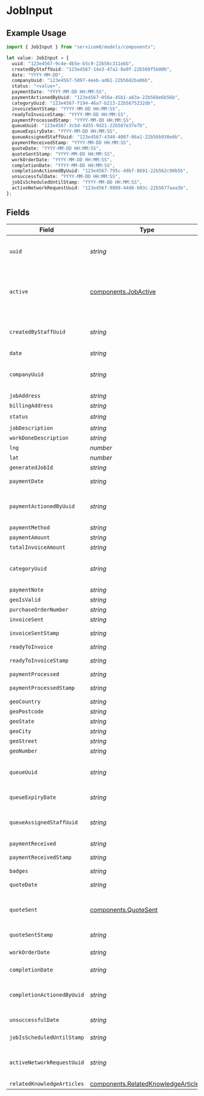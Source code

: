 # JobInput

## Example Usage

```typescript
import { JobInput } from "servicem8/models/components";

let value: JobInput = {
  uuid: "123e4567-9c4e-4b5e-b5c9-22b56c311ebb",
  createdByStaffUuid: "123e4567-14e3-47a2-8a9f-22b569f5b00b",
  date: "YYYY-MM-DD",
  companyUuid: "123e4567-5897-4eeb-ad61-22b5682ba06b",
  status: "<value>",
  paymentDate: "YYYY-MM-DD HH:MM:SS",
  paymentActionedByUuid: "123e4567-056a-45b1-a83a-22b568e6b56b",
  categoryUuid: "123e4567-f194-46a7-b213-22b5675232db",
  invoiceSentStamp: "YYYY-MM-DD HH:MM:SS",
  readyToInvoiceStamp: "YYYY-MM-DD HH:MM:SS",
  paymentProcessedStamp: "YYYY-MM-DD HH:MM:SS",
  queueUuid: "123e4567-3cbd-4d35-9d21-22b567e37e7b",
  queueExpiryDate: "YYYY-MM-DD HH:MM:SS",
  queueAssignedStaffUuid: "123e4567-4340-4007-86a1-22b56b930e6b",
  paymentReceivedStamp: "YYYY-MM-DD HH:MM:SS",
  quoteDate: "YYYY-MM-DD HH:MM:SS",
  quoteSentStamp: "YYYY-MM-DD HH:MM:SS",
  workOrderDate: "YYYY-MM-DD HH:MM:SS",
  completionDate: "YYYY-MM-DD HH:MM:SS",
  completionActionedByUuid: "123e4567-795c-49bf-8691-22b562c90b5b",
  unsuccessfulDate: "YYYY-MM-DD HH:MM:SS",
  jobIsScheduledUntilStamp: "YYYY-MM-DD HH:MM:SS",
  activeNetworkRequestUuid: "123e4567-9809-44d6-b03c-22b5677aaa3b",
};
```

## Fields

| Field                                                                                      | Type                                                                                       | Required                                                                                   | Description                                                                                | Example                                                                                    |
| ------------------------------------------------------------------------------------------ | ------------------------------------------------------------------------------------------ | ------------------------------------------------------------------------------------------ | ------------------------------------------------------------------------------------------ | ------------------------------------------------------------------------------------------ |
| `uuid`                                                                                     | *string*                                                                                   | :heavy_minus_sign:                                                                         | Record UUID key                                                                            | 123e4567-9c4e-4b5e-b5c9-22b56c311ebb                                                       |
| `active`                                                                                   | [components.JobActive](../../models/components/jobactive.md)                               | :heavy_minus_sign:                                                                         | Record active/deleted flag. <br/><br/>Valid values are [0,1]                               |                                                                                            |
| `createdByStaffUuid`                                                                       | *string*                                                                                   | :heavy_minus_sign:                                                                         | N/A                                                                                        | 123e4567-14e3-47a2-8a9f-22b569f5b00b                                                       |
| `date`                                                                                     | *string*                                                                                   | :heavy_minus_sign:                                                                         | N/A                                                                                        | YYYY-MM-DD                                                                                 |
| `companyUuid`                                                                              | *string*                                                                                   | :heavy_minus_sign:                                                                         | N/A                                                                                        | 123e4567-5897-4eeb-ad61-22b5682ba06b                                                       |
| `jobAddress`                                                                               | *string*                                                                                   | :heavy_minus_sign:                                                                         | N/A                                                                                        |                                                                                            |
| `billingAddress`                                                                           | *string*                                                                                   | :heavy_minus_sign:                                                                         | N/A                                                                                        |                                                                                            |
| `status`                                                                                   | *string*                                                                                   | :heavy_check_mark:                                                                         | N/A                                                                                        |                                                                                            |
| `jobDescription`                                                                           | *string*                                                                                   | :heavy_minus_sign:                                                                         | N/A                                                                                        |                                                                                            |
| `workDoneDescription`                                                                      | *string*                                                                                   | :heavy_minus_sign:                                                                         | Email Address                                                                              |                                                                                            |
| `lng`                                                                                      | *number*                                                                                   | :heavy_minus_sign:                                                                         | N/A                                                                                        |                                                                                            |
| `lat`                                                                                      | *number*                                                                                   | :heavy_minus_sign:                                                                         | N/A                                                                                        |                                                                                            |
| `generatedJobId`                                                                           | *string*                                                                                   | :heavy_minus_sign:                                                                         | (Read-only)                                                                                |                                                                                            |
| `paymentDate`                                                                              | *string*                                                                                   | :heavy_minus_sign:                                                                         | N/A                                                                                        | YYYY-MM-DD HH:MM:SS                                                                        |
| `paymentActionedByUuid`                                                                    | *string*                                                                                   | :heavy_minus_sign:                                                                         | N/A                                                                                        | 123e4567-056a-45b1-a83a-22b568e6b56b                                                       |
| `paymentMethod`                                                                            | *string*                                                                                   | :heavy_minus_sign:                                                                         | N/A                                                                                        |                                                                                            |
| `paymentAmount`                                                                            | *string*                                                                                   | :heavy_minus_sign:                                                                         | N/A                                                                                        |                                                                                            |
| `totalInvoiceAmount`                                                                       | *string*                                                                                   | :heavy_minus_sign:                                                                         | N/A                                                                                        |                                                                                            |
| `categoryUuid`                                                                             | *string*                                                                                   | :heavy_minus_sign:                                                                         | N/A                                                                                        | 123e4567-f194-46a7-b213-22b5675232db                                                       |
| `paymentNote`                                                                              | *string*                                                                                   | :heavy_minus_sign:                                                                         | N/A                                                                                        |                                                                                            |
| `geoIsValid`                                                                               | *string*                                                                                   | :heavy_minus_sign:                                                                         | N/A                                                                                        |                                                                                            |
| `purchaseOrderNumber`                                                                      | *string*                                                                                   | :heavy_minus_sign:                                                                         | N/A                                                                                        |                                                                                            |
| `invoiceSent`                                                                              | *string*                                                                                   | :heavy_minus_sign:                                                                         | N/A                                                                                        |                                                                                            |
| `invoiceSentStamp`                                                                         | *string*                                                                                   | :heavy_minus_sign:                                                                         | N/A                                                                                        | YYYY-MM-DD HH:MM:SS                                                                        |
| `readyToInvoice`                                                                           | *string*                                                                                   | :heavy_minus_sign:                                                                         | N/A                                                                                        |                                                                                            |
| `readyToInvoiceStamp`                                                                      | *string*                                                                                   | :heavy_minus_sign:                                                                         | N/A                                                                                        | YYYY-MM-DD HH:MM:SS                                                                        |
| `paymentProcessed`                                                                         | *string*                                                                                   | :heavy_minus_sign:                                                                         | N/A                                                                                        |                                                                                            |
| `paymentProcessedStamp`                                                                    | *string*                                                                                   | :heavy_minus_sign:                                                                         | N/A                                                                                        | YYYY-MM-DD HH:MM:SS                                                                        |
| `geoCountry`                                                                               | *string*                                                                                   | :heavy_minus_sign:                                                                         | N/A                                                                                        |                                                                                            |
| `geoPostcode`                                                                              | *string*                                                                                   | :heavy_minus_sign:                                                                         | N/A                                                                                        |                                                                                            |
| `geoState`                                                                                 | *string*                                                                                   | :heavy_minus_sign:                                                                         | N/A                                                                                        |                                                                                            |
| `geoCity`                                                                                  | *string*                                                                                   | :heavy_minus_sign:                                                                         | N/A                                                                                        |                                                                                            |
| `geoStreet`                                                                                | *string*                                                                                   | :heavy_minus_sign:                                                                         | N/A                                                                                        |                                                                                            |
| `geoNumber`                                                                                | *string*                                                                                   | :heavy_minus_sign:                                                                         | N/A                                                                                        |                                                                                            |
| `queueUuid`                                                                                | *string*                                                                                   | :heavy_minus_sign:                                                                         | N/A                                                                                        | 123e4567-3cbd-4d35-9d21-22b567e37e7b                                                       |
| `queueExpiryDate`                                                                          | *string*                                                                                   | :heavy_minus_sign:                                                                         | N/A                                                                                        | YYYY-MM-DD HH:MM:SS                                                                        |
| `queueAssignedStaffUuid`                                                                   | *string*                                                                                   | :heavy_minus_sign:                                                                         | N/A                                                                                        | 123e4567-4340-4007-86a1-22b56b930e6b                                                       |
| `paymentReceived`                                                                          | *string*                                                                                   | :heavy_minus_sign:                                                                         | N/A                                                                                        |                                                                                            |
| `paymentReceivedStamp`                                                                     | *string*                                                                                   | :heavy_minus_sign:                                                                         | N/A                                                                                        | YYYY-MM-DD HH:MM:SS                                                                        |
| `badges`                                                                                   | *string*                                                                                   | :heavy_minus_sign:                                                                         | N/A                                                                                        |                                                                                            |
| `quoteDate`                                                                                | *string*                                                                                   | :heavy_minus_sign:                                                                         | N/A                                                                                        | YYYY-MM-DD HH:MM:SS                                                                        |
| `quoteSent`                                                                                | [components.QuoteSent](../../models/components/quotesent.md)                               | :heavy_minus_sign:                                                                         | (Read-only). <br/><br/>Valid values are [0,1]                                              |                                                                                            |
| `quoteSentStamp`                                                                           | *string*                                                                                   | :heavy_minus_sign:                                                                         | (Read-only)                                                                                | YYYY-MM-DD HH:MM:SS                                                                        |
| `workOrderDate`                                                                            | *string*                                                                                   | :heavy_minus_sign:                                                                         | N/A                                                                                        | YYYY-MM-DD HH:MM:SS                                                                        |
| `completionDate`                                                                           | *string*                                                                                   | :heavy_minus_sign:                                                                         | N/A                                                                                        | YYYY-MM-DD HH:MM:SS                                                                        |
| `completionActionedByUuid`                                                                 | *string*                                                                                   | :heavy_minus_sign:                                                                         | N/A                                                                                        | 123e4567-795c-49bf-8691-22b562c90b5b                                                       |
| `unsuccessfulDate`                                                                         | *string*                                                                                   | :heavy_minus_sign:                                                                         | N/A                                                                                        | YYYY-MM-DD HH:MM:SS                                                                        |
| `jobIsScheduledUntilStamp`                                                                 | *string*                                                                                   | :heavy_minus_sign:                                                                         | N/A                                                                                        | YYYY-MM-DD HH:MM:SS                                                                        |
| `activeNetworkRequestUuid`                                                                 | *string*                                                                                   | :heavy_minus_sign:                                                                         | N/A                                                                                        | 123e4567-9809-44d6-b03c-22b5677aaa3b                                                       |
| `relatedKnowledgeArticles`                                                                 | [components.RelatedKnowledgeArticle](../../models/components/relatedknowledgearticle.md)[] | :heavy_minus_sign:                                                                         | N/A                                                                                        |                                                                                            |